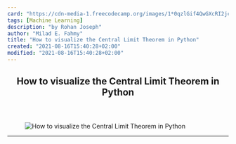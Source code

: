 ```yaml
---
card: "https://cdn-media-1.freecodecamp.org/images/1*0qzlGif4QwGXcRI2jcJHag.gif"
tags: [Machine Learning]
description: "by Rohan Joseph"
author: "Milad E. Fahmy"
title: "How to visualize the Central Limit Theorem in Python"
created: "2021-08-16T15:40:28+02:00"
modified: "2021-08-16T15:40:28+02:00"
---
```

<div class="site-wrapper">
<main id="site-main" class="site-main outer">
<div class="inner">
<article class="post-full post tag-machine-learning tag-data-science tag-python tag-programming tag-statistics ">
<header class="post-full-header">
<h1 class="post-full-title">How to visualize the Central Limit Theorem in Python</h1>
</header>
<figure class="post-full-image">
<picture>
<source media="(max-width: 700px)" sizes="1px" srcset="data:image/gif;base64,R0lGODlhAQABAIAAAAAAAP///yH5BAEAAAAALAAAAAABAAEAAAIBRAA7 1w">
<source media="(min-width: 701px)" sizes="(max-width: 800px) 400px,
(max-width: 1170px) 700px,
1400px" srcset="https://cdn-media-1.freecodecamp.org/images/1*0qzlGif4QwGXcRI2jcJHag.gif 300w,
https://cdn-media-1.freecodecamp.org/images/1*0qzlGif4QwGXcRI2jcJHag.gif 600w,
https://cdn-media-1.freecodecamp.org/images/1*0qzlGif4QwGXcRI2jcJHag.gif 1000w,
https://cdn-media-1.freecodecamp.org/images/1*0qzlGif4QwGXcRI2jcJHag.gif 2000w">
<img onerror="this.style.display='none'" src="https://cdn-media-1.freecodecamp.org/images/1*0qzlGif4QwGXcRI2jcJHag.gif" alt="How to visualize the Central Limit Theorem in Python">
</picture>
</figure>
<section class="post-full-content">
<div class="post-content medium-migrated-article">
</div>
<hr>
</section>
</article>
</div>
</main>
</div>
<!-- Google Tag Manager (noscript) -->
<!-- End Google Tag Manager (noscript) -->
